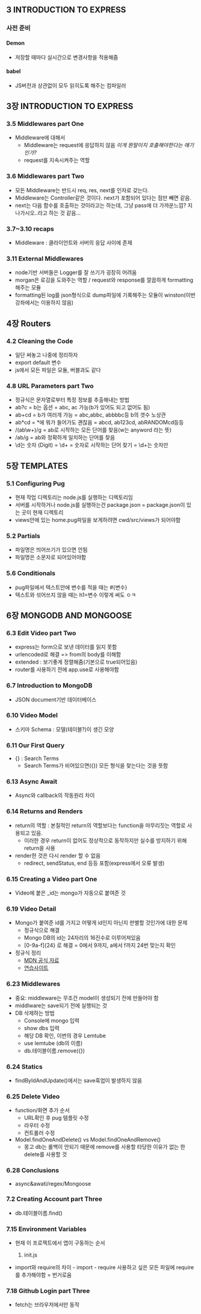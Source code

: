 ## 3 INTRODUCTION TO EXPRESS

### 사전 준비

#### Demon

- 저장할 때마다 실시간으로 변경사항을 적용해줌

#### babel

- JS버전과 상관없이 모두 읽히도록 해주는 컴파일러

## 3장 INTRODUCTION TO EXPRESS

### 3.5 Middlewares part One

- Middleware에 대해서
  - Middleware는 request에 응답하지 않음 _이게 뭔말이지 호출해야한다는 얘기인가?_
  - request를 지속시켜주는 역할

### 3.6 Middlewares part Two

- 모든 Middleware는 반드시 req, res, next를 인자로 갖는다.
- Middleware는 Controller같은 것이다. next가 포함되어 있다는 점만 빼면 같음.
- next는 다음 함수를 호출하는 것이라고는 하는데, 그냥 pass에 더 가까운느낌? 지나가시오..라고 하는 것 같음...

### 3.7~3.10 recaps

- Middleware : 클라이언트와 서버의 응답 사이에 존재

### 3.11 External Middlewares

- node기반 서버들은 Logger를 잘 쓰기가 굉장히 어려움
- morgan은 로깅을 도와주는 역할 / request와 response를 깔끔하게 formatting해주는 모듈
- formatting된 log를 json형식으로 dump파일에 기록해주는 모듈이 winston(이번 강좌에서는 이용하지 않음)

## 4장 Routers

### 4.2 Cleaning the Code

- 일단 써놓고 나중에 정리하자
- export default 변수
- js에서 모든 파일은 모듈, 버블과도 같다

### 4.8 URL Parameters part Two

- 정규식은 문자열로부터 특정 정보를 추출해내는 방법
- ab?c = b는 옵션 = abc, ac 가능(b가 있어도 되고 없어도 됨)
- ab+cd = b가 여러개 가능 = abc,abbc, abbbbc등 b의 갯수 노상관
- ab*cd = *에 뭐가 들어가도 괜찮음 = abcd, ab123cd, abRANDOMcd등등
- /(ab\w+)/g = ab로 시작하는 모든 단어를 찾음(w는 anyword 라는 뜻)
- /ab/g = ab와 정확하게 일치하는 단어를 찾음
- \d는 숫자 (Digit) = \d+ = 숫자로 시작하는 단어 찾기 = \\d+는 숫자만

## 5장 TEMPLATES

### 5.1 Configuring Pug

- 현재 작업 디렉토리는 node.js를 실행하는 디렉토리임
- 서버를 시작하거나 node.js를 실행하는건 package.json = package.json이 있는 곳이 현재 디렉토리
- views안에 있는 home.pug파일을 보게하려면 cwd/src/views가 되어야함

### 5.2 Partials

- 파일명은 띄어쓰기가 있으면 안됨
- 파일명은 소문자로 되어있어야함

### 5.6 Conditionals

- pug파일에서 텍스트안에 변수를 적을 때는 #{변수}
- 텍스트와 섞어쓰지 않을 때는 h1=변수 이렇게 써도 ㅇㅋ

## 6장 MONGODB AND MONGOOSE

### 6.3 Edit Video part Two

- express는 form으로 보낸 데이터를 읽지 못함
- urlencoded로 해결 => from의 body를 이해함
- extended : 보기좋게 정렬해줌(기본으로 true되어있음)
- router를 사용하기 전에 app.use로 사용해야함

### 6.7 Introduction to MongoDB

- JSON document기반 데이터베이스

### 6.10 Video Model

- 스키마 Schema : 모델(테이블?)이 생긴 모양

### 6.11 Our First Query

- {} : Search Terms
  - Search Terms가 비어있으면({}) 모든 형식을 찾는다는 것을 뜻함

### 6.13 Async Await

- Async와 callback의 작동원리 차이

### 6.14 Returns and Renders

- return의 역할 : 본질적인 return의 역할보다는 function을 마무리짓는 역할로 사용되고 있음.
  - 이러한 경우 return이 없어도 정상적으로 동작하지만 실수를 방지하기 위해 return을 사용
- render한 것은 다시 render 할 수 없음
  - redirect, sendStatus, end 등등 포함(express에서 오류 발생)

### 6.15 Creating a Video part One

- Video에 붙은 \_id는 mongo가 자동으로 붙여준 것

### 6.19 Video Detail

- Mongo가 붙여준 id를 가지고 어떻게 id인지 아닌지 판별할 것인가에 대한 문제
  - 정규식으로 해결
  - Mongo DB의 id는 24자리의 16진수로 이루어져있음
  - [0-9a-f]{24} 로 해결 = 0에서 9까지, a에서 f까지 24번 맞는지 확인
- 정규식 정리
  - [MDN 공식 자료](https://developer.mozilla.org/ko/docs/Web/JavaScript/Guide/Regular_Expressions)
  - [연습사이트](https://regex101.com/)

### 6.23 Middlewares

- 중요: middleware는 무조건 model이 생성되기 전에 만들어야 함
- middlware는 save되기 전에 실행되는 것
- DB 삭제하는 방법
  - Console에 mongo 입력
  - show dbs 입력
  - 해당 DB 확인, 이번의 경우 Lemtube
  - use lemtube (db의 이름)
  - db.테이블이름.remove({})

### 6.24 Statics

- findByIdAndUpdate()에서는 save훅업이 발생하지 않음

### 6.25 Delete Video

- function/화면 추가 순서
  - URL확인 후 pug 템플릿 수정
  - 라우터 수정
  - 컨트롤러 수정
- Model.findOneAndDelete() vs Model.findOneAndRemove()
  - 몽고 db는 롤백이 안되기 때문에 remove를 사용할 타당한 이유가 없는 한 delete를 사용할 것

### 6.28 Conclusions

- async&awati/regex/Mongoose

### 7.2 Creating Account part Three

- db.테이블이름.find()

### 7.15 Environment Variables

- 현재 이 프로젝트에서 앱이 구동하는 순서

  1. init.js

- import와 require의 차이 - import - require
  사용하고 싶은 모든 파일에 require를 추가해야함 = 번거로움

### 7.18 Github Login part Three

- fetch는 브라우저에서만 동작
